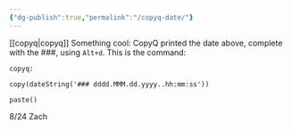 ```yaml
---
{"dg-publish":true,"permalink":"/copyq-date/"}
---
```


[[copyq\|copyq]]
Something cool: CopyQ printed the date above, complete with the ###, using `Alt+d`. This is the command:

~~~
copyq:

copy(dateString('### dddd.MMM.dd.yyyy..hh:mm:ss'))

paste()
~~~


8/24 Zach